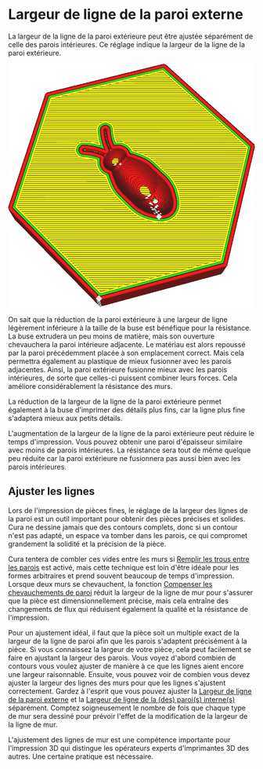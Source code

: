  Largeur de ligne de la paroi externe
 ===
 
La largeur de la ligne de la paroi extérieure peut être ajustée séparément de celle des parois intérieures. Ce réglage indique la largeur de la ligne de la paroi extérieure.

![Le contour de la paroi extérieure est beaucoup plus large que le reste](../../../articles/images/wall_line_width_0.png)

On sait que la réduction de la paroi extérieure à une largeur de ligne légèrement inférieure à la taille de la buse est bénéfique pour la résistance. La buse extrudera un peu moins de matière, mais son ouverture chevauchera la paroi intérieure adjacente. Le matériau est alors repoussé par la paroi précédemment placée à son emplacement correct. Mais cela permettra également au plastique de mieux fusionner avec les parois adjacentes. Ainsi, la paroi extérieure fusionne mieux avec les parois intérieures, de sorte que celles-ci puissent combiner leurs forces. Cela améliore considérablement la résistance des murs.

La réduction de la largeur de la ligne de la paroi extérieure permet également à la buse d'imprimer des détails plus fins, car la ligne plus fine s'adaptera mieux aux petits détails.

L'augmentation de la largeur de la ligne de la paroi extérieure peut réduire le temps d'impression. Vous pouvez obtenir une paroi d'épaisseur similaire avec moins de parois intérieures. La résistance sera tout de même quelque peu réduite car la paroi extérieure ne fusionnera pas aussi bien avec les parois intérieures.

Ajuster les lignes
----
Lors de l'impression de pièces fines, le réglage de la largeur des lignes de la paroi est un outil important pour obtenir des pièces précises et solides. Cura ne dessine jamais que des contours complets, donc si un contour n'est pas adapté, un espace va tomber dans les parois, ce qui compromet grandement la solidité et la précision de la pièce.

Cura tentera de combler ces vides entre les murs si [Remplir les trous entre les parois](../shell/fill_perimeter_gaps.md) est activé, mais cette technique est loin d'être idéale pour les formes arbitraires et prend souvent beaucoup de temps d'impression. Lorsque deux murs se chevauchent, la fonction [Compenser les chevauchements de paroi](../shell/travel_compensate_overlapping_walls_enabled.md) réduit la largeur de la ligne de mur pour s'assurer que la pièce est dimensionnellement précise, mais cela entraîne des changements de flux qui réduisent également la qualité et la résistance de l'impression.

Pour un ajustement idéal, il faut que la pièce soit un multiple exact de la largeur de la ligne de paroi afin que les parois s'adaptent précisément à la pièce. Si vous connaissez la largeur de votre pièce, cela peut facilement se faire en ajustant la largeur des parois. Vous voyez d'abord combien de contours vous voulez ajuster de manière à ce que les lignes aient encore une largeur raisonnable. Ensuite, vous pouvez voir de combien vous devez ajuster la largeur des lignes des murs pour que les lignes s'ajustent correctement. Gardez à l'esprit que vous pouvez ajuster la [Largeur de ligne de la paroi externe](./wall_line_width_0.md) et la [Largeur de ligne de la (des) paroi(s) interne(s)](./wall_line_width_x.md) séparément. Comptez soigneusement le nombre de fois que chaque type de mur sera dessiné pour prévoir l'effet de la modification de la largeur de la ligne de mur.

L'ajustement des lignes de mur est une compétence importante pour l'impression 3D qui distingue les opérateurs experts d'imprimantes 3D des autres. Une certaine pratique est nécessaire.
